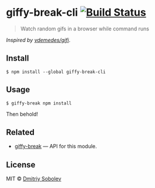 # giffy-break-cli [![Build Status](https://travis-ci.org/dsblv/giffy-break-cli.svg?branch=master)](https://travis-ci.org/dsblv/giffy-break-cli)

> Watch random gifs in a browser while command runs

*Inspired by [vdemedes/gifi](https://github.com/vdemedes/gifi)*.


## Install

```
$ npm install --global giffy-break-cli
```


## Usage

```
$ giffy-break npm install
```

Then behold!


## Related

- [giffy-break](https://github.com/dsblv/giffy-break) — API for this module.


## License

MIT © [Dmitriy Sobolev](http://github.com/dsblv)

